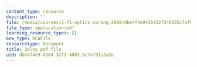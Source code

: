 ```yaml
---
content_type: resource
description: ''
file: /media/courses/2-71-optics-spring-2009/dbe4f4e9436432f348835c7af91a2a2e_IYBYmOVmICg.pdf
file_type: application/pdf
learning_resource_types: []
ocw_type: OCWFile
resourcetype: Document
title: 3play pdf file
uid: dbe4f4e9-4364-32f3-4883-5c7af91a2a2e
---
```

